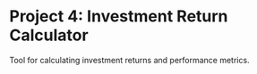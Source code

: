 # Project 4: Investment Return Calculator
Tool for calculating investment returns and performance metrics.
